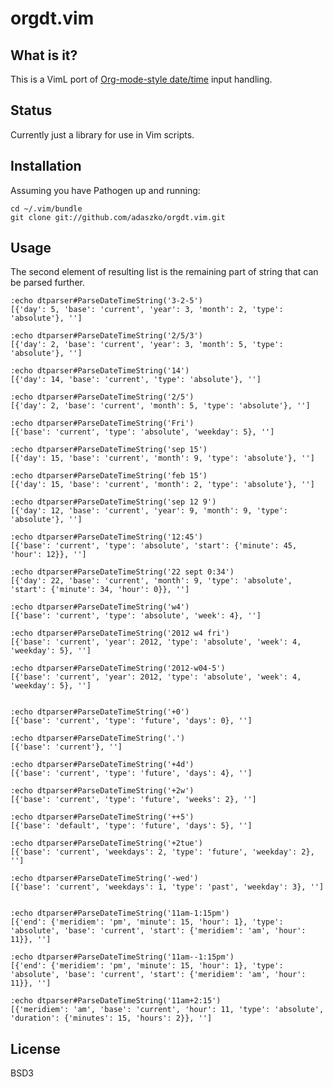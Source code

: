# orgdt.vim


## What is it?

This is a VimL port of [Org-mode-style date/time](http://orgmode.org/manual/The-date_002ftime-prompt.html#The-date_002ftime-prompt) input handling.


## Status

Currently just a library for use in Vim scripts.


## Installation

Assuming you have Pathogen up and running:

    cd ~/.vim/bundle
    git clone git://github.com/adaszko/orgdt.vim.git


## Usage

The second element of resulting list is the remaining part of string that can
be parsed further.

    :echo dtparser#ParseDateTimeString('3-2-5')
    [{'day': 5, 'base': 'current', 'year': 3, 'month': 2, 'type': 'absolute'}, '']

    :echo dtparser#ParseDateTimeString('2/5/3')
    [{'day': 2, 'base': 'current', 'year': 3, 'month': 5, 'type': 'absolute'}, '']

    :echo dtparser#ParseDateTimeString('14')
    [{'day': 14, 'base': 'current', 'type': 'absolute'}, '']

    :echo dtparser#ParseDateTimeString('2/5')
    [{'day': 2, 'base': 'current', 'month': 5, 'type': 'absolute'}, '']

    :echo dtparser#ParseDateTimeString('Fri')
    [{'base': 'current', 'type': 'absolute', 'weekday': 5}, '']

    :echo dtparser#ParseDateTimeString('sep 15')
    [{'day': 15, 'base': 'current', 'month': 9, 'type': 'absolute'}, '']

    :echo dtparser#ParseDateTimeString('feb 15')
    [{'day': 15, 'base': 'current', 'month': 2, 'type': 'absolute'}, '']

    :echo dtparser#ParseDateTimeString('sep 12 9')
    [{'day': 12, 'base': 'current', 'year': 9, 'month': 9, 'type': 'absolute'}, '']

    :echo dtparser#ParseDateTimeString('12:45')
    [{'base': 'current', 'type': 'absolute', 'start': {'minute': 45, 'hour': 12}}, '']

    :echo dtparser#ParseDateTimeString('22 sept 0:34')
    [{'day': 22, 'base': 'current', 'month': 9, 'type': 'absolute', 'start': {'minute': 34, 'hour': 0}}, '']

    :echo dtparser#ParseDateTimeString('w4')
    [{'base': 'current', 'type': 'absolute', 'week': 4}, '']

    :echo dtparser#ParseDateTimeString('2012 w4 fri')
    [{'base': 'current', 'year': 2012, 'type': 'absolute', 'week': 4, 'weekday': 5}, '']

    :echo dtparser#ParseDateTimeString('2012-w04-5')
    [{'base': 'current', 'year': 2012, 'type': 'absolute', 'week': 4, 'weekday': 5}, '']


    :echo dtparser#ParseDateTimeString('+0')
    [{'base': 'current', 'type': 'future', 'days': 0}, '']

    :echo dtparser#ParseDateTimeString('.')
    [{'base': 'current'}, '']

    :echo dtparser#ParseDateTimeString('+4d')
    [{'base': 'current', 'type': 'future', 'days': 4}, '']

    :echo dtparser#ParseDateTimeString('+2w')
    [{'base': 'current', 'type': 'future', 'weeks': 2}, '']

    :echo dtparser#ParseDateTimeString('++5')
    [{'base': 'default', 'type': 'future', 'days': 5}, '']

    :echo dtparser#ParseDateTimeString('+2tue')
    [{'base': 'current', 'weekdays': 2, 'type': 'future', 'weekday': 2}, '']

    :echo dtparser#ParseDateTimeString('-wed')
    [{'base': 'current', 'weekdays': 1, 'type': 'past', 'weekday': 3}, '']


    :echo dtparser#ParseDateTimeString('11am-1:15pm')
    [{'end': {'meridiem': 'pm', 'minute': 15, 'hour': 1}, 'type': 'absolute', 'base': 'current', 'start': {'meridiem': 'am', 'hour': 11}}, '']

    :echo dtparser#ParseDateTimeString('11am--1:15pm')
    [{'end': {'meridiem': 'pm', 'minute': 15, 'hour': 1}, 'type': 'absolute', 'base': 'current', 'start': {'meridiem': 'am', 'hour': 11}}, '']

    :echo dtparser#ParseDateTimeString('11am+2:15')
    [{'meridiem': 'am', 'base': 'current', 'hour': 11, 'type': 'absolute', 'duration': {'minutes': 15, 'hours': 2}}, '']


## License

BSD3
